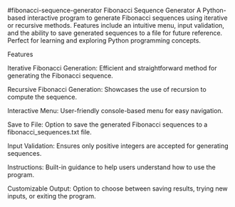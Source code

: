 #fibonacci-sequence-generator
Fibonacci Sequence Generator A Python-based interactive program to generate Fibonacci sequences using iterative or recursive methods. Features include an intuitive menu, input validation, and the ability to save generated sequences to a file for future reference. Perfect for learning and exploring Python programming concepts.

Features

Iterative Fibonacci Generation: Efficient and straightforward method for generating the Fibonacci sequence.

Recursive Fibonacci Generation: Showcases the use of recursion to compute the sequence.

Interactive Menu: User-friendly console-based menu for easy navigation.

Save to File: Option to save the generated Fibonacci sequences to a fibonacci_sequences.txt file.

Input Validation: Ensures only positive integers are accepted for generating sequences.

Instructions: Built-in guidance to help users understand how to use the program.

Customizable Output: Option to choose between saving results, trying new inputs, or exiting the program.
